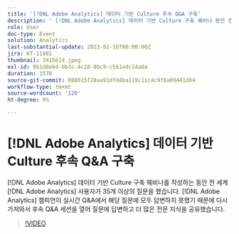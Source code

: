 ```yaml
---
title: '[!DNL Adobe Analytics] 데이터 기반 Culture 후속 Q&A 구축'
description: ' [!DNL Adobe Analytics] 데이터 기반 Culture 구축 웨비나 동안 전 세계  [!DNL Adobe Analytics] 명의 사용자가 35개 이상의 질문을 했습니다.  [!DNL Adobe Analytics] 챔피언이 실시간 Q&A에서 이러한 질문에 모두 답변하지 못했기 때문에 질문을 다시 가져와서 후속 Q&A 세션을 열어 질문에 답변하고 더 많은 전문 지식을 공유했습니다.'
role: User
doc-type: Event
solution: Analytics
last-substantial-update: 2023-02-16T00:00:00Z
jira: KT-11881
thumbnail: 3415614.jpeg
exl-id: 0b1d8ebd-bb3c-4c28-8bc9-c561edc14a0a
duration: 1578
source-git-commit: 088615f28aa91dfd4ba119c11c4c9f8a89441d84
workflow-type: tm+mt
source-wordcount: '120'
ht-degree: 0%

---
```


# [!DNL Adobe Analytics] 데이터 기반 Culture 후속 Q&amp;A 구축

[!DNL Adobe Analytics] 데이터 기반 Culture 구축 웨비나를 작성하는 동안 전 세계 [!DNL Adobe Analytics] 사용자가 35개 이상의 질문을 했습니다. [!DNL Adobe Analytics] 챔피언이 실시간 Q&amp;A에서 해당 질문에 모두 답변하지 못했기 때문에 다시 가져와서 후속 Q&amp;A 세션을 열어 질문에 답변하고 더 많은 전문 지식을 공유했습니다.

>[!VIDEO](https://video.tv.adobe.com/v/3455130/?quality=12&learn=on&captions=kor)
